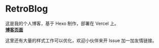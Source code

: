 # RetroBlog

这是我的个人博客，基于 Hexo 制作，部署在 Vercel 上。  
**[博客页面](https://nova.rcex.live)**

这里还有大量的样式工作可以优化，欢迎小伙伴来开 Issue 加一加友情链接。
